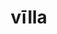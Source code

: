 ---
title: vīlla
meaning: house
ch: 1
pos: noun
stem: vill
genend: ae
genhyph: -ae
abbgender: f.
abbgender2: fem.
gender: feminine
declension: first
---